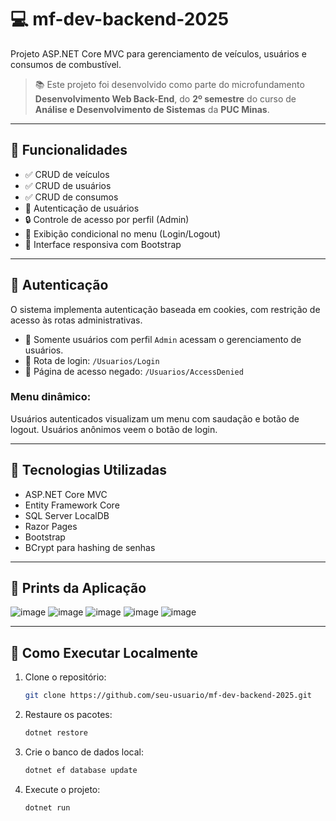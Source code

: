 # 💻 mf-dev-backend-2025

Projeto ASP.NET Core MVC para gerenciamento de veículos, usuários e consumos de combustível.

> 📚 Este projeto foi desenvolvido como parte do microfundamento **Desenvolvimento Web Back-End**, do **2º semestre** do curso de **Análise e Desenvolvimento de Sistemas** da **PUC Minas**.

---

## 🧩 Funcionalidades

- ✅ CRUD de veículos  
- ✅ CRUD de usuários  
- ✅ CRUD de consumos  
- 🔐 Autenticação de usuários  
- 🔒 Controle de acesso por perfil (Admin)  
- 🧭 Exibição condicional no menu (Login/Logout)  
- 📱 Interface responsiva com Bootstrap  

---

## 🔐 Autenticação

O sistema implementa autenticação baseada em cookies, com restrição de acesso às rotas administrativas.

- 🔐 Somente usuários com perfil `Admin` acessam o gerenciamento de usuários.
- 🔑 Rota de login: `/Usuarios/Login`
- 🚫 Página de acesso negado: `/Usuarios/AccessDenied`

### Menu dinâmico:
Usuários autenticados visualizam um menu com saudação e botão de logout. Usuários anônimos veem o botão de login.

---

## 🧪 Tecnologias Utilizadas

- ASP.NET Core MVC
- Entity Framework Core
- SQL Server LocalDB
- Razor Pages
- Bootstrap
- BCrypt para hashing de senhas

---

## 📸 Prints da Aplicação

![image](https://github.com/user-attachments/assets/6c92abeb-bb6f-4c0a-b420-f99c9dda6e51)
![image](https://github.com/user-attachments/assets/4c25e710-f49e-4a87-a0ab-ebea08f10b45)
![image](https://github.com/user-attachments/assets/2f75f2f3-568a-4853-9e3e-8b9c6b148faa)
![image](https://github.com/user-attachments/assets/f838b0ba-ca9a-4329-8916-68ffe4e98c99)
![image](https://github.com/user-attachments/assets/9b94b19d-1d3d-43f5-9e18-d06fb55ad9b3)

---

## 🚀 Como Executar Localmente

1. Clone o repositório:
   ```bash
   git clone https://github.com/seu-usuario/mf-dev-backend-2025.git
2. Restaure os pacotes:
   ```bash
   dotnet restore
3. Crie o banco de dados local: 
   ```bash
   dotnet ef database update
4. Execute o projeto:
   ```bash
   dotnet run
